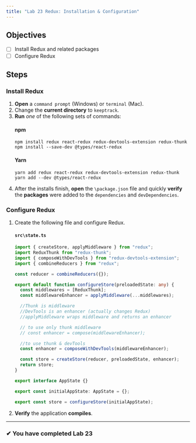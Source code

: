```yaml
---
title: "Lab 23 Redux: Installation & Configuration"
---
```


## Objectives

- [ ] Install Redux and related packages
- [ ] Configure Redux

## Steps

### Install Redux

1. **Open** a `command prompt` (Windows) or `terminal` (Mac).
1. Change the **current directory** to `keeptrack`.
1. **Run** _one_ of the following sets of commands:
   #### npm
   ```shell
   npm install redux react-redux redux-devtools-extension redux-thunk
   npm install --save-dev @types/react-redux
   ```
   #### Yarn
   ```shell
   yarn add redux react-redux redux-devtools-extension redux-thunk
   yarn add --dev @types/react-redux
   ```
1. After the installs finish, **open** the `\package.json` file and quickly **verify** the **packages** were added to the `dependencies` and `devDependencies`.

### Configure Redux

1. Create the following file and configure Redux.

   #### `src\state.ts`

   ```ts
   import { createStore, applyMiddleware } from "redux";
   import ReduxThunk from "redux-thunk";
   import { composeWithDevTools } from "redux-devtools-extension";
   import { combineReducers } from "redux";

   const reducer = combineReducers({});

   export default function configureStore(preloadedState: any) {
     const middlewares = [ReduxThunk];
     const middlewareEnhancer = applyMiddleware(...middlewares);

     //Thunk is middleware
     //DevTools is an enhancer (actually changes Redux)
     //applyMiddleware wraps middleware and returns an enhancer

     // to use only thunk middleware
     // const enhancer = compose(middlewareEnhancer);

     //to use thunk & devTools
     const enhancer = composeWithDevTools(middlewareEnhancer);

     const store = createStore(reducer, preloadedState, enhancer);
     return store;
   }

   export interface AppState {}

   export const initialAppState: AppState = {};

   export const store = configureStore(initialAppState);
   ```

1. **Verify** the application **compiles**.

---

### &#10004; You have completed Lab 23
